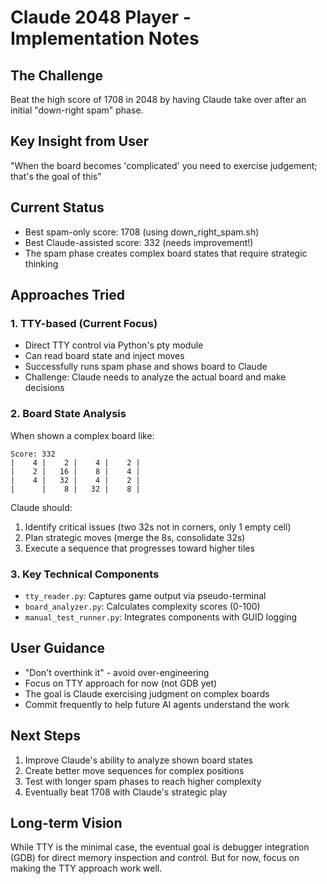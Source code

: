 # Claude 2048 Player - Implementation Notes

## The Challenge
Beat the high score of 1708 in 2048 by having Claude take over after an initial "down-right spam" phase.

## Key Insight from User
"When the board becomes 'complicated' you need to exercise judgement; that's the goal of this"

## Current Status
- Best spam-only score: 1708 (using down_right_spam.sh)
- Best Claude-assisted score: 332 (needs improvement!)
- The spam phase creates complex board states that require strategic thinking

## Approaches Tried

### 1. TTY-based (Current Focus)
- Direct TTY control via Python's pty module
- Can read board state and inject moves
- Successfully runs spam phase and shows board to Claude
- Challenge: Claude needs to analyze the actual board and make decisions

### 2. Board State Analysis
When shown a complex board like:
```
Score: 332
|    4 |    2 |    4 |    2 |
|    2 |   16 |    8 |    4 |
|    4 |   32 |    4 |    2 |
|      |    8 |   32 |    8 |
```

Claude should:
1. Identify critical issues (two 32s not in corners, only 1 empty cell)
2. Plan strategic moves (merge the 8s, consolidate 32s)
3. Execute a sequence that progresses toward higher tiles

### 3. Key Technical Components
- `tty_reader.py`: Captures game output via pseudo-terminal
- `board_analyzer.py`: Calculates complexity scores (0-100)
- `manual_test_runner.py`: Integrates components with GUID logging

## User Guidance
- "Don't overthink it" - avoid over-engineering
- Focus on TTY approach for now (not GDB yet)
- The goal is Claude exercising judgment on complex boards
- Commit frequently to help future AI agents understand the work

## Next Steps
1. Improve Claude's ability to analyze shown board states
2. Create better move sequences for complex positions
3. Test with longer spam phases to reach higher complexity
4. Eventually beat 1708 with Claude's strategic play

## Long-term Vision
While TTY is the minimal case, the eventual goal is debugger integration (GDB) for direct memory inspection and control. But for now, focus on making the TTY approach work well.